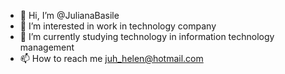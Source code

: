 - 👋 Hi, I’m @JulianaBasile
- 👀 I’m interested in work in technology company
- 🌱 I’m currently studying technology in information technology management
- 📫 How to reach me juh_helen@hotmail.com

<!---
JulianaBasile/JulianaBasile is a ✨ special ✨ repository because its `README.md` (this file) appears on your GitHub profile.
You can click the Preview link to take a look at your changes.
--->

